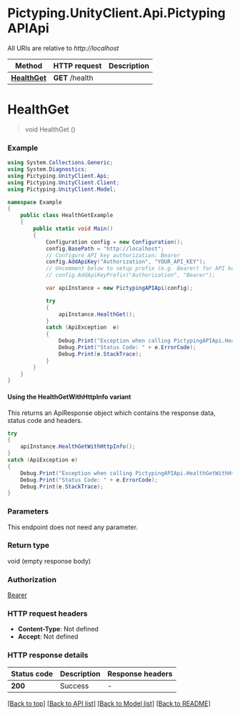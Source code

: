 # Pictyping.UnityClient.Api.PictypingAPIApi

All URIs are relative to *http://localhost*

| Method | HTTP request | Description |
|--------|--------------|-------------|
| [**HealthGet**](PictypingAPIApi.md#healthget) | **GET** /health |  |

<a id="healthget"></a>
# **HealthGet**
> void HealthGet ()



### Example
```csharp
using System.Collections.Generic;
using System.Diagnostics;
using Pictyping.UnityClient.Api;
using Pictyping.UnityClient.Client;
using Pictyping.UnityClient.Model;

namespace Example
{
    public class HealthGetExample
    {
        public static void Main()
        {
            Configuration config = new Configuration();
            config.BasePath = "http://localhost";
            // Configure API key authorization: Bearer
            config.AddApiKey("Authorization", "YOUR_API_KEY");
            // Uncomment below to setup prefix (e.g. Bearer) for API key, if needed
            // config.AddApiKeyPrefix("Authorization", "Bearer");

            var apiInstance = new PictypingAPIApi(config);

            try
            {
                apiInstance.HealthGet();
            }
            catch (ApiException  e)
            {
                Debug.Print("Exception when calling PictypingAPIApi.HealthGet: " + e.Message);
                Debug.Print("Status Code: " + e.ErrorCode);
                Debug.Print(e.StackTrace);
            }
        }
    }
}
```

#### Using the HealthGetWithHttpInfo variant
This returns an ApiResponse object which contains the response data, status code and headers.

```csharp
try
{
    apiInstance.HealthGetWithHttpInfo();
}
catch (ApiException e)
{
    Debug.Print("Exception when calling PictypingAPIApi.HealthGetWithHttpInfo: " + e.Message);
    Debug.Print("Status Code: " + e.ErrorCode);
    Debug.Print(e.StackTrace);
}
```

### Parameters
This endpoint does not need any parameter.
### Return type

void (empty response body)

### Authorization

[Bearer](../README.md#Bearer)

### HTTP request headers

 - **Content-Type**: Not defined
 - **Accept**: Not defined


### HTTP response details
| Status code | Description | Response headers |
|-------------|-------------|------------------|
| **200** | Success |  -  |

[[Back to top]](#) [[Back to API list]](../README.md#documentation-for-api-endpoints) [[Back to Model list]](../README.md#documentation-for-models) [[Back to README]](../README.md)

